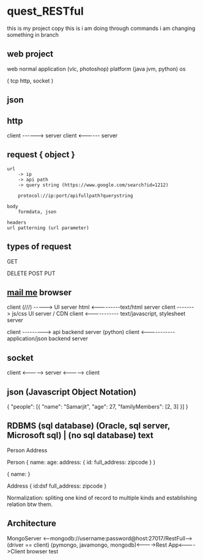 # quest_RESTful  
this is my project copy
this is i am doing through commands
i am changing something in branch

web project
-----------
web normal application (vlc, photoshop)
platform (java jvm, python)
os

(
    tcp
    http,
    socket
)

json
-----

http
-----
client ------> server
client <------ server

request { object }
------------------
    url
        -> ip
        -> api path
        -> query string (https://www.google.com/search?id=1212)

        protocol://ip:port/apifullpath?querystring

    body
        formdata, json

    headers
    url patterning (url parameter)

types of request
----------------
GET

DELETE
POST
PUT


<a href="mailto:ranjit@google.com">mail me</a>
browser
-------
client (///) -----> UI server
html <---------text/html server
client -------> js/css UI server / CDN
client <----------- text/javascript, stylesheet server

client ---------> api backend server (python)
client <-----------application/json backend server

socket
------
client <-----> server <-----> client

json (Javascript Object Notation)
---------------------------------
{
  "people": [{
    "name": "Samarjit",
    "age": 27,
    "familyMembers": [2, 3]
  }]
}

RDBMS (sql database) (Oracle, sql server, Microsoft sql) | (no sql database) text
---------------------------------------------------------------------------------
Person
Address

Person
{
    name:
    age:
    address: {
        id:
        full_address:
        zipcode
    }
}

{
    name:
}

Address
{
    id:dsf
    full_address:
    zipcode
}

Normalization: spliting one kind of record to multiple kinds and establishing relation btw them.

Architecture
----------------
MongoServer <--mongodb://username:password@host:27017/RestFull--> (driver == client) (pymongo, javamongo, mongodb)<---->Rest App<---->Client browser
test
